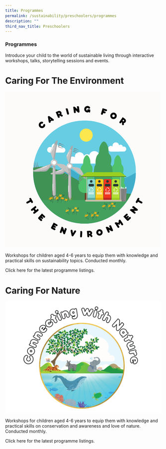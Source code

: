 ```yaml
---
title: Programmes
permalink: /sustainability/preschoolers/programmes
description: ""
third_nav_title: Preschoolers
---
```

### **Programmes**

Introduce your child to the world of sustainable living through interactive workshops, talks, storytelling sessions and events.

# Caring For The Environment
![Alt text for image on Isomer site](/images/sustainability/Sustainability-Prog-Preschool-01.png)

Workshops for children aged 4-6 years to equip them with knowledge and practical skills on sustainability topics. Conducted monthly.

Click here for the latest programme listings.

# Caring For Nature
![Alt text for image on Isomer site](/images/sustainability/Sustainability-Prog-Preschool-02.png)

Workshops for children aged 4-6 years to equip them with knowledge and practical skills on conservation and awareness and love of nature. Conducted monthly.

Click here for the latest programme listings.